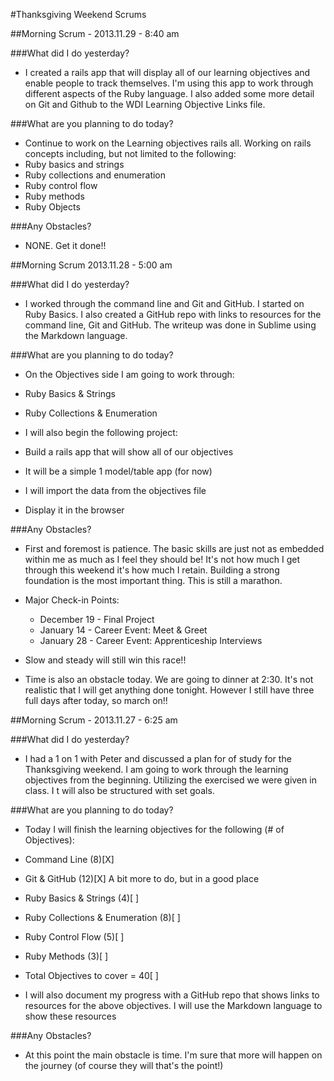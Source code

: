 #Thanksgiving Weekend Scrums

##Morning Scrum - 2013.11.29 - 8:40 am

###What did I do yesterday?
  * I created a rails app that will display all of our learning objectives and enable people to track themselves.  I'm using this app to work through different aspects of the Ruby language.  I also added some more detail on Git and Github to the WDI Learning Objective Links file.

###What are you planning to do today?
  * Continue to work on the Learning objectives rails all.  Working on rails concepts including, but not limited to the following:
   * Ruby basics and strings
   * Ruby collections and enumeration
   * Ruby control flow
   * Ruby methods
   * Ruby Objects

###Any Obstacles?
  * NONE.  Get it done!!

##Morning Scrum 2013.11.28 - 5:00 am

###What did I do yesterday?
  * I worked through the command line and Git and GitHub.  I started on Ruby Basics.  I also created a GitHub repo with links to resources for the command line, Git and GitHub.  The writeup was done in Sublime using the Markdown language.

###What are you planning to do today?
  * On the Objectives side I am going to work through:
   * Ruby Basics & Strings
   * Ruby Collections & Enumeration

  * I will also begin the following project:
   * Build a rails app that will show all of our objectives
   * It will be a simple 1 model/table app (for now)
   * I will import the data from the objectives file
   * Display it in the browser

###Any Obstacles?
  * First and foremost is patience.  The basic skills are just not as embedded within me as much as I feel they should be!  It's not how much I get through this weekend it's how much I retain.  Building a strong foundation is the most important thing.  This is still a marathon.
   * Major Check-in Points:
      * December 19 - Final Project
      * January 14 - Career Event: Meet & Greet
      * January 28 - Career Event: Apprenticeship Interviews

   * Slow and steady will still win this race!!
   * Time is also an obstacle today.  We are going to dinner at 2:30.  It's not realistic that I will get anything done tonight.  However I still have three full days after today, so march on!!


##Morning Scrum - 2013.11.27 - 6:25 am

###What did I do yesterday?
  * I had a 1 on 1 with Peter and discussed a plan for of study for the Thanksgiving weekend.  I am going to work through the learning objectives from the beginning.  Utilizing the exercised we were given in class.  I t will also be structured with set goals.

###What are you planning to do today?
  * Today I will finish the learning objectives for the following (# of Objectives):
   * Command Line (8)[X]
   * Git & GitHub (12)[X] A bit more to do, but in a good place
   * Ruby Basics & Strings (4)[ ]
   * Ruby Collections & Enumeration (8)[ ]
   * Ruby Control Flow (5)[ ]
   * Ruby Methods (3)[ ]
   * Total Objectives to cover = 40[ ]

  * I will also document my progress with a GitHub repo that shows links to resources for the above objectives.  I will use the Markdown language to show these resources

###Any Obstacles?
  * At this point the main obstacle is time.  I'm sure that more will happen on the journey (of course they will that's the point!)


